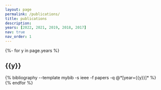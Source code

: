 ```yaml
---
layout: page
permalink: /publications/
title: publications
description: 
years: [2022, 2021, 2019, 2018, 2017]
nav: true
nav_order: 1
---
```

<!-- _pages/publications.md -->
<div class="publications">

{%- for y in page.years %}
  <h2 class="year">{{y}}</h2>
  {% bibliography --template mybib -s ieee -f papers -q @*[year={{y}}]* %}
{% endfor %}

</div>

